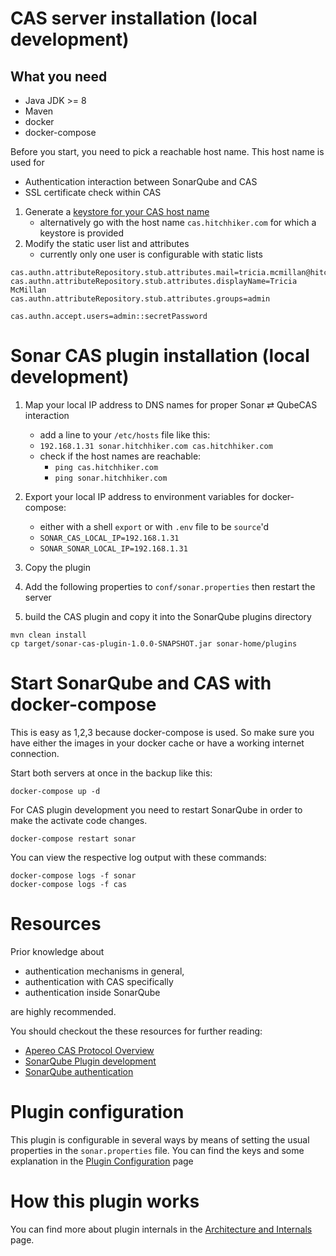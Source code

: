 # CAS server installation (local development)

## What you need

- Java JDK >= 8
- Maven
- docker
- docker-compose

Before you start, you need to pick a reachable host name. This host name is used for
- Authentication interaction between SonarQube and CAS
- SSL certificate check within CAS  

1. Generate a [keystore for your CAS host name](docker/README.md) 
   - alternatively go with the host name `cas.hitchhiker.com` for which a keystore is provided
1. Modify the static user list and attributes
   - currently only one user is configurable with static lists

```properties
cas.authn.attributeRepository.stub.attributes.mail=tricia.mcmillan@hitchhiker.com
cas.authn.attributeRepository.stub.attributes.displayName=Tricia McMillan
cas.authn.attributeRepository.stub.attributes.groups=admin

cas.authn.accept.users=admin::secretPassword
``` 

# Sonar CAS plugin installation (local development)

1. Map your local IP address to DNS names for proper Sonar ⇄ QubeCAS interaction
   - add a line to your `/etc/hosts` file like this:
   - `192.168.1.31 sonar.hitchhiker.com cas.hitchhiker.com`
   - check if the host names are reachable:
     - `ping cas.hitchhiker.com`
     - `ping sonar.hitchhiker.com`

1. Export your local IP address to environment variables for docker-compose:
   - either with a shell `export` or with `.env` file to be `source`'d
   - `SONAR_CAS_LOCAL_IP=192.168.1.31`
   - `SONAR_SONAR_LOCAL_IP=192.168.1.31`
1. Copy the plugin
1. Add the following properties to `conf/sonar.properties` then restart the server
1. build the CAS plugin and copy it into the SonarQube plugins directory

```
mvn clean install
cp target/sonar-cas-plugin-1.0.0-SNAPSHOT.jar sonar-home/plugins
```

# Start SonarQube and CAS with docker-compose

This is easy as 1,2,3 because docker-compose is used. So make sure you have either the images in your docker cache or have a working internet connection.

Start both servers at once in the backup like this:

``` 
docker-compose up -d
```

For CAS plugin development you need to restart SonarQube in order to make the activate code changes. 

```
docker-compose restart sonar
```
 
You can view the respective log output with these commands:
```
docker-compose logs -f sonar
docker-compose logs -f cas
```

# Resources

Prior knowledge about 

- authentication mechanisms in general,
- authentication with CAS specifically
- authentication inside SonarQube 

are highly recommended.

You should checkout the these resources for further reading:

- [Apereo CAS Protocol Overview](https://apereo.github.io/cas/6.0.x/protocol/Protocol-Overview.html)
- [SonarQube Plugin development](https://docs.sonarqube.org/display/DEV/Developing+a+Plugin)
- [SonarQube authentication](https://docs.sonarqube.org/latest/instance-administration/security/#header-2)

# Plugin configuration

This plugin is configurable in several ways by means of setting the usual properties in the `sonar.properties` file.
You can find the keys and some explanation in the [Plugin Configuration](pluginConfiguration.md) page

# How this plugin works

You can find more about plugin internals in the [Architecture and Internals](architecture.md) page.
